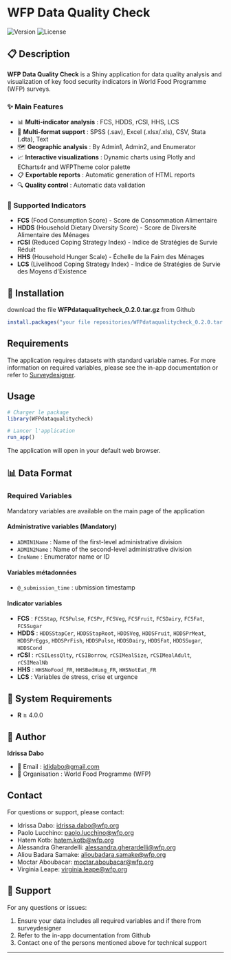 # WFP Data Quality Check

![Version](https://img.shields.io/badge/version-0.2.0-blue.svg)
![License](https://img.shields.io/badge/license-MIT-green.svg)

## 📋 Description

**WFP Data Quality Check** is a Shiny application for data quality analysis and visualization of key food security indicators in World Food Programme (WFP) surveys.

### ✨ Main Features

- 📊 **Multi-indicator analysis** : FCS, HDDS, rCSI, HHS, LCS
- 📁 **Multi-format support** : SPSS (.sav), Excel (.xlsx/.xls), CSV, Stata (.dta), Text
- 🗺️ **Geographic analysis** : By Admin1, Admin2, and Enumerator
- 📈 **Interactive visualizations** : Dynamic charts using Plotly and ECharts4r and WFPTheme color palette
- 📋 **Exportable reports** : Automatic generation of HTML reports
- 🔍 **Quality control** : Automatic data validation

### 🎯 Supported Indicators

- **FCS** (Food Consumption Score) - Score de Consommation Alimentaire
- **HDDS** (Household Dietary Diversity Score) - Score de Diversité Alimentaire des Ménages
- **rCSI** (Reduced Coping Strategy Index) - Indice de Stratégies de Survie Réduit
- **HHS** (Household Hunger Scale) - Échelle de la Faim des Ménages
- **LCS** (Livelihood Coping Strategy Index) - Indice de Stratégies de Survie des Moyens d'Existence





## 🚀 Installation

download the file **WFPdataqualitycheck_0.2.0.tar.gz** from Github


```r
install.packages("your file repositories/WFPdataqualitycheck_0.2.0.tar.gz", repos = NULL, type = "source")
```
## Requirements

The application requires datasets with standard variable names. For more information on required variables, please see the in-app documentation or refer to [Surveydesigner](https://www.surveydesigner.vam.wfp.org/).

## Usage

```r
# Charger le package
library(WFPdataqualitycheck)

# Lancer l'application
run_app()
```

The application will open in your default web browser.

## 📊 Data Format

### Required Variables
Mandatory variables are available on the main page of the application
#### Administrative variables (Mandatory)
 
- `ADMIN1Name` : Name of the first-level administrative division
- `ADMIN2Name` : Name of the second-level administrative division 
- `EnuName` : Enumerator name or ID

#### Variables métadonnées
- `@_submission_time` : ubmission timestamp

#### Indicator variables
- **FCS** : `FCSStap`, `FCSPulse`, `FCSPr`, `FCSVeg`, `FCSFruit`, `FCSDairy`, `FCSFat`, `FCSSugar`
- **HDDS** : `HDDSStapCer`, `HDDSStapRoot`, `HDDSVeg`, `HDDSFruit`, `HDDSPrMeat`, `HDDSPrEggs`, `HDDSPrFish`, `HDDSPulse`, `HDDSDairy`, `HDDSFat`, `HDDSSugar`, `HDDSCond`
- **rCSI** : `rCSILessQlty`, `rCSIBorrow`, `rCSIMealSize`, `rCSIMealAdult`, `rCSIMealNb`
- **HHS** : `HHSNoFood_FR`, `HHSBedHung_FR`, `HHSNotEat_FR`
- **LCS** : Variables de stress, crise et urgence

## 🔧 System Requirements

- **R** ≥ 4.0.0



## 👤 Author

**Idrissa Dabo**
- 📧 Email : ididabo@gmail.com
- 🏢 Organisation : World Food Programme (WFP)


## Contact

For questions or support, please contact:
- Idrissa Dabo: idrissa.dabo@wfp.org
- Paolo Lucchino: paolo.lucchino@wfp.org
- Hatem Kotb: hatem.kotb@wfp.org
- Alessandra Gherardelli: alessandra.gherardelli@wfp.org
- Aliou Badara Samake: alioubadara.samake@wfp.org
- Moctar Aboubacar: moctar.aboubacar@wfp.org
- Virginia Leape: virginia.leape@wfp.org


## 🤝 Support

For any questions or issues:
1. Ensure your data includes all required variables and if there from surveydesigner
2. Refer to the in-app documentation from Github
3. Contact one of the persons mentioned above for technical support

---
